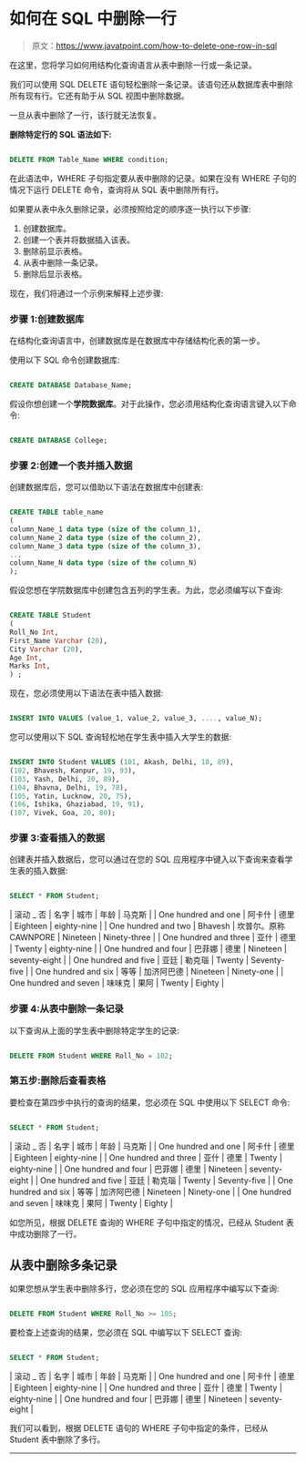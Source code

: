 # 如何在 SQL 中删除一行

> 原文：<https://www.javatpoint.com/how-to-delete-one-row-in-sql>

在这里，您将学习如何用结构化查询语言从表中删除一行或一条记录。

我们可以使用 SQL DELETE 语句轻松删除一条记录。该语句还从数据库表中删除所有现有行。它还有助于从 SQL 视图中删除数据。

一旦从表中删除了一行，该行就无法恢复。

**删除特定行的 SQL 语法如下:**

```sql

DELETE FROM Table_Name WHERE condition;

```

在此语法中，WHERE 子句指定要从表中删除的记录。如果在没有 WHERE 子句的情况下运行 DELETE 命令，查询将从 SQL 表中删除所有行。

如果要从表中永久删除记录，必须按照给定的顺序逐一执行以下步骤:

1.  创建数据库。
2.  创建一个表并将数据插入该表。
3.  删除前显示表格。
4.  从表中删除一条记录。
5.  删除后显示表格。

现在，我们将通过一个示例来解释上述步骤:

### 步骤 1:创建数据库

在结构化查询语言中，创建数据库是在数据库中存储结构化表的第一步。

使用以下 SQL 命令创建数据库:

```sql

CREATE DATABASE Database_Name;

```

假设你想创建一个**学院数据库**。对于此操作，您必须用结构化查询语言键入以下命令:

```sql

CREATE DATABASE College;

```

### 步骤 2:创建一个表并插入数据

创建数据库后，您可以借助以下语法在数据库中创建表:

```sql

CREATE TABLE table_name
(
column_Name_1 data type (size of the column_1),  
column_Name_2 data type (size of the column_2),  
column_Name_3 data type (size of the column_3),  
...  
column_Name_N data type (size of the column_N)
);  

```

假设您想在学院数据库中创建包含五列的学生表。为此，您必须编写以下查询:

```sql

CREATE TABLE Student 
(
Roll_No Int,  
First_Name Varchar (20),  
City Varchar (20),  
Age Int,
Marks Int, 
) ;

```

现在，您必须使用以下语法在表中插入数据:

```sql

INSERT INTO VALUES (value_1, value_2, value_3, ...., value_N); 
```

您可以使用以下 SQL 查询轻松地在学生表中插入大学生的数据:

```sql

INSERT INTO Student VALUES (101, Akash, Delhi, 18, 89), 
(102, Bhavesh, Kanpur, 19, 93),
(103, Yash, Delhi, 20, 89),  
(104, Bhavna, Delhi, 19, 78),
(105, Yatin, Lucknow, 20, 75),
(106, Ishika, Ghaziabad, 19, 91),
(107, Vivek, Goa, 20, 80);

```

### 步骤 3:查看插入的数据

创建表并插入数据后，您可以通过在您的 SQL 应用程序中键入以下查询来查看学生表的插入数据:

```sql

SELECT * FROM Student;

```

| 滚动 _ 否 | 名字 | 城市 | 年龄 | 马克斯 |
| One hundred and one | 阿卡什 | 德里 | Eighteen | eighty-nine |
| One hundred and two | Bhavesh | 坎普尔。原称 CAWNPORE | Nineteen | Ninety-three |
| One hundred and three | 亚什 | 德里 | Twenty | eighty-nine |
| One hundred and four | 巴菲娜 | 德里 | Nineteen | seventy-eight |
| One hundred and five | 亚廷 | 勒克瑙 | Twenty | Seventy-five |
| One hundred and six | 等等 | 加济阿巴德 | Nineteen | Ninety-one |
| One hundred and seven | 味味克 | 果阿 | Twenty | Eighty |

### 步骤 4:从表中删除一条记录

以下查询从上面的学生表中删除特定学生的记录:

```sql

DELETE FROM Student WHERE Roll_No = 102;

```

### 第五步:删除后查看表格

要检查在第四步中执行的查询的结果，您必须在 SQL 中使用以下 SELECT 命令:

```sql

SELECT * FROM Student;

```

| 滚动 _ 否 | 名字 | 城市 | 年龄 | 马克斯 |
| One hundred and one | 阿卡什 | 德里 | Eighteen | eighty-nine |
| One hundred and three | 亚什 | 德里 | Twenty | eighty-nine |
| One hundred and four | 巴菲娜 | 德里 | Nineteen | seventy-eight |
| One hundred and five | 亚廷 | 勒克瑙 | Twenty | Seventy-five |
| One hundred and six | 等等 | 加济阿巴德 | Nineteen | Ninety-one |
| One hundred and seven | 味味克 | 果阿 | Twenty | Eighty |

如您所见，根据 DELETE 查询的 WHERE 子句中指定的情况，已经从 Student 表中成功删除了一行。

## 从表中删除多条记录

如果您想从学生表中删除多行，您必须在您的 SQL 应用程序中编写以下查询:

```sql

DELETE FROM Student WHERE Roll_No >= 105;

```

要检查上述查询的结果，您必须在 SQL 中编写以下 SELECT 查询:

```sql

SELECT * FROM Student;

```

| 滚动 _ 否 | 名字 | 城市 | 年龄 | 马克斯 |
| One hundred and one | 阿卡什 | 德里 | Eighteen | eighty-nine |
| One hundred and three | 亚什 | 德里 | Twenty | eighty-nine |
| One hundred and four | 巴菲娜 | 德里 | Nineteen | seventy-eight |

我们可以看到，根据 DELETE 语句的 WHERE 子句中指定的条件，已经从 Student 表中删除了多行。

* * *